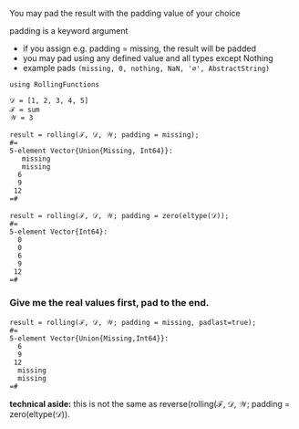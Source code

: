 You may pad the result with the padding value of your choice

padding is a keyword argument
- if you assign e.g. padding = missing, the result will be padded
- you may pad using any defined value and all types except Nothing
- example pads `(missing, 0, nothing, NaN, '∅', AbstractString)`

```
using RollingFunctions

𝒟 = [1, 2, 3, 4, 5]
ℱ = sum
𝒲 = 3

result = rolling(ℱ, 𝒟, 𝒲; padding = missing);
#=
5-element Vector{Union{Missing, Int64}}:
   missing
   missing
  6
  9
 12
=#
 
result = rolling(ℱ, 𝒟, 𝒲; padding = zero(eltype(𝒟));
#=
5-element Vector{Int64}:
  0
  0
  6
  9
 12
=#
```

### Give me the real values first, pad to the end.
```
result = rolling(ℱ, 𝒟, 𝒲; padding = missing, padlast=true);
#=
5-element Vector{Union{Missing,Int64}}:
  6
  9
 12
  missing
  missing
=#
```

**technical aside:** this is not the same as reverse(rolling(ℱ, 𝒟, 𝒲; padding = zero(eltype(𝒟)).
